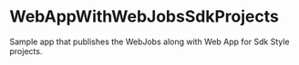 # WebAppWithWebJobsSdkProjects

Sample app that publishes the WebJobs along with Web App for Sdk Style projects.

